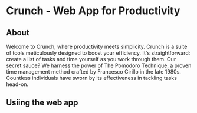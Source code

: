 # Crunch - Web App for Productivity

## About

Welcome to Crunch, where productivity meets simplicity. Crunch is a suite of tools meticulously designed to boost your efficiency. It's straightforward: create a list of tasks and time yourself as you work through them. Our secret sauce? We harness the power of The Pomodoro Technique, a proven time management method crafted by Francesco Cirillo in the late 1980s. Countless individuals have sworn by its effectiveness in tackling tasks head-on.

## Usiing the web app